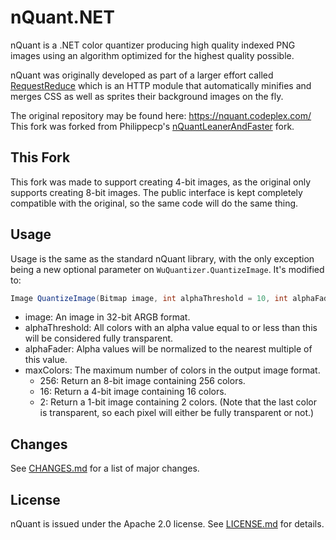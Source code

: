 nQuant.NET
======

nQuant is a .NET color quantizer producing high quality indexed PNG images using an algorithm optimized for the highest quality possible.

nQuant was originally developed as part of a larger effort called [RequestReduce](http://requestreduce.org/) which is an HTTP module that automatically minifies and merges CSS as well as sprites their background images on the fly.

The original repository may be found here: https://nquant.codeplex.com/
This fork was forked from Philippecp's [nQuantLeanerAndFaster](https://nquant.codeplex.com/SourceControl/network/forks/Philippecp/nQuantLeanerAndFaster) fork.

## This Fork
This fork was made to support creating 4-bit images, as the original only supports creating 8-bit images.
The public interface is kept completely compatible with the original, so the same code will do the same thing.

## Usage
Usage is the same as the standard nQuant library, with the only exception being a new optional parameter on `WuQuantizer.QuantizeImage`. It's modified to:
```csharp
Image QuantizeImage(Bitmap image, int alphaThreshold = 10, int alphaFader = 70, int maxColors = 256);
```

* image: An image in 32-bit ARGB format.
* alphaThreshold: All colors with an alpha value equal to or less than this will be considered fully transparent.
* alphaFader: Alpha values will be normalized to the nearest multiple of this value.
* maxColors: The maximum number of colors in the output image format.
  * 256: Return an 8-bit image containing 256 colors.
  * 16: Return a 4-bit image containing 16 colors.
  * 2: Return a 1-bit image containing 2 colors. (Note that the last color is transparent, so each pixel will either be fully transparent or not.)

## Changes
See [CHANGES.md](CHANGES.md) for a list of major changes.

## License
nQuant is issued under the Apache 2.0 license. See [LICENSE.md](LICENSE.md) for details.
